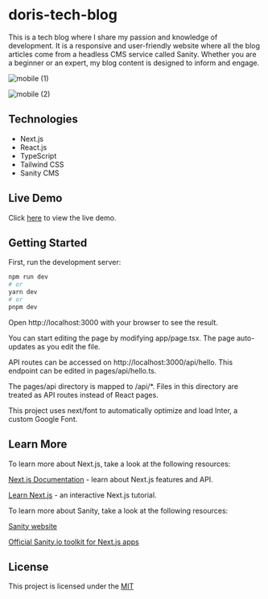 # doris-tech-blog
This is a  tech blog where I share my passion and knowledge of development. It is a responsive and user-friendly website where all the blog articles come from a headless CMS service called Sanity. Whether you are a beginner or an expert, my blog content is designed to inform and engage.

![mobile (1)](https://github.com/Doris-Siu/doris-tech-blog/assets/107772913/097bc31f-e5b8-4d50-9c08-b409c5a74395)

![mobile (2)](https://github.com/Doris-Siu/doris-tech-blog/assets/107772913/57bd47fc-6ea4-41dc-9d31-a093ac074079)

## Technologies
- Next.js
- React.js
- TypeScript
- Tailwind CSS
- Sanity CMS 


## Live Demo
Click [here](doris-techblog.vercel.app/) to view the live demo.


## Getting Started

First, run the development server:

```bash
npm run dev
# or
yarn dev
# or
pnpm dev
```

Open http://localhost:3000 with your browser to see the result.

You can start editing the page by modifying app/page.tsx. The page auto-updates as you edit the file.

API routes can be accessed on http://localhost:3000/api/hello. This endpoint can be edited in pages/api/hello.ts.

The pages/api directory is mapped to /api/*. Files in this directory are treated as API routes instead of React pages.

This project uses next/font to automatically optimize and load Inter, a custom Google Font.



## Learn More
To learn more about Next.js, take a look at the following resources:

[Next.js Documentation](https://nextjs.org/docs) - learn about Next.js features and API.

[Learn Next.js](https://nextjs.org/learn/foundations/about-nextjs) - an interactive Next.js tutorial.


To learn more about Sanity, take a look at the following resources: 

[Sanity website](https://www.sanity.io/)

[Official Sanity.io toolkit for Next.js apps](https://www.npmjs.com/package/next-sanity#next-sanitypreview-live-real-time-preview)


## License

This project is licensed under the [MIT](https://choosealicense.com/licenses/mit/)

